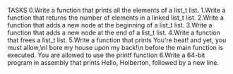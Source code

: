 TASKS
0.Write a function that prints all the elements of a list_t list.
1.Write a function that returns the number of elements in a linked list_t list.
2.Write a function that adds a new node at the beginning of a list_t list.
3.Write a function that adds a new node at the end of a list_t list.
4.Write a function that frees a list_t list.
5.Write a function that prints You're beat! and yet, you must allow,\nI bore my house upon my back!\n before the main function is executed.
You are allowed to use the printf function
6.Write a 64-bit program in assembly that prints Hello, Holberton, followed by a new line.
